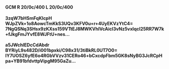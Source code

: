 #### GCM R 20/0c/400 L 20/0c/400
**3zqW7bHSmFqKIcpH**<br/>**WJpZVk+1o8AowcTmKkS3UQv3KFV0u+r+4UyEKVzYtC4=**<br/>**7NgQSNq3SHsx9zKXss159VTtEJ8MWKVhlVcAicI3vNz5vxlqcI25RR7W7k+fJkgFmJYvfE8WJFtU+nes...**<br/><br/>
**a5JWchlEDcCdAbdr**<br/>**BYRiyL9s482D/i001bpxki/C98x31/3tiBkRL0UT7O0=**<br/>**IY7UOSZ6yfE6o4RGbVVzv31CERo46+bCxcdpFbm5GK8sNyBG3JcRCpHpa+YB91bfdvttpVipgM95GaZu...**